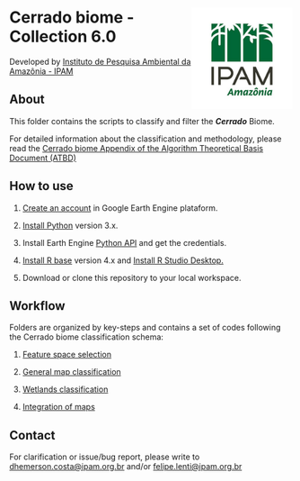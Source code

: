 <div>
    <img src='./2-general-map/www/ipam_logo.jpg' height='auto' width='180' align='right'>
    <h1>Cerrado biome - Collection 6.0</h1>
</div>

Developed by [Instituto de Pesquisa Ambiental da Amazônia - IPAM](https://ipam.org.br/)<br>

## About
This folder contains the scripts to classify and filter the ***Cerrado*** Biome.

For detailed information about the classification and methodology, please read the  [Cerrado biome Appendix of the Algorithm Theoretical Basis Document (ATBD)](https://mapbiomas-br-site.s3.amazonaws.com/Cerrado_Appendix_-_ATBD_Collection_5_v1.pdf)

## How to use
1. [Create an account](https://signup.earthengine.google.com/) in Google Earth Engine plataform.

2. [Install Python](https://www.python.org/downloads/) version 3.x.

3. Install Earth Engine [Python API](https://developers.google.com/earth-engine/guides/python_install) and get the credentials. 

4. [Install R base](https://cran.r-project.org/bin/) version 4.x and [Install R Studio Desktop.](https://www.rstudio.com/products/rstudio/download/)

5. Download or clone this repository to your local workspace.

## Workflow
Folders are organized by key-steps and contains a set of codes following the Cerrado biome classification schema:

1. [Feature space selection](https://github.com/mapbiomas/brazil-cerrado/tree/main/lulc_30m_landsat/collection_60/1-feature-space)

2. [General map classification](https://github.com/mapbiomas/brazil-cerrado/tree/main/lulc_30m_landsat/collection_60/2-general-map)

3. [Wetlands classification](https://github.com/mapbiomas/brazil-cerrado/tree/main/lulc_30m_landsat/collection_60/3-wetlands)

4. [Integration of maps](https://github.com/mapbiomas/brazil-cerrado/tree/main/lulc_30m_landsat/collection_60/4-integrate-map)

## Contact
For clarification or issue/bug report, please write to <dhemerson.costa@ipam.org.br> and/or <felipe.lenti@ipam.org.br>
